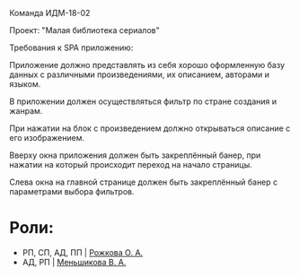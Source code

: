Команда ИДМ-18-02

Проект: "Малая библиотека сериалов"

Требования к SPA приложению:

Приложение должно представлять из себя хорошо оформленную базу данных с различными произведениями, их описанием, авторами и языком.

В приложении должен осуществляться фильтр по стране создания и жанрам.

При нажатии на блок с произведением должно открываться описание с его изображением.

Вверху окна приложения должен быть закреплённый банер, при нажатии на который происходит переход на начало страницы.

Слева окна на главной странице должен быть закреплённый банер с параметрами выбора фильтров.

# Роли:
* РП, СП, АД, ПП | [Рожкова О. А.](https://oksanarozhkova.github.io/index.html)
* АД, РП   | [Меньшикова В. А.](https://victoriamenshikova.github.io)
